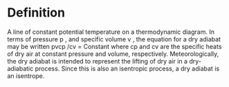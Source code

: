 # Definition

A line of constant potential temperature on a thermodynamic diagram. In
terms of pressure p , and specific volume v , the equation for a dry
adiabat may be written pvcp /cv = Constant where cp and cv are the
specific heats of dry air at constant pressure and volume, respectively.
Meteorologically, the dry adiabat is intended to represent the lifting
of dry air in a dry-adiabatic process. Since this is also an isentropic
process, a dry adiabat is an isentrope.
